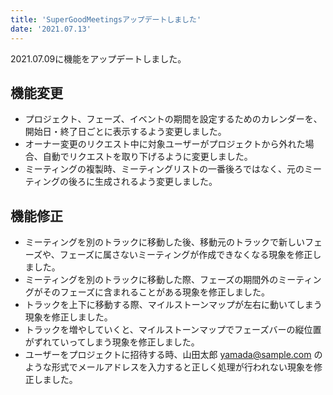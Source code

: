 ```yaml
---
title: 'SuperGoodMeetingsアップデートしました'
date: '2021.07.13'
---
```


2021.07.09に機能をアップデートしました。
  
## 機能変更  
- プロジェクト、フェーズ、イベントの期間を設定するためのカレンダーを、開始日・終了日ごとに表示するよう変更しました。
- オーナー変更のリクエスト中に対象ユーザーがプロジェクトから外れた場合、自動でリクエストを取り下げるように変更しました。
- ミーティングの複製時、ミーティングリストの一番後ろではなく、元のミーティングの後ろに生成されるよう変更しました。

## 機能修正  
- ミーティングを別のトラックに移動した後、移動元のトラックで新しいフェーズや、フェーズに属さないミーティングが作成できなくなる現象を修正しました。
- ミーティングを別のトラックに移動した際、フェーズの期間外のミーティングがそのフェーズに含まれることがある現象を修正しました。
- トラックを上下に移動する際、マイルストーンマップが左右に動いてしまう現象を修正しました。
- トラックを増やしていくと、マイルストーンマップでフェーズバーの縦位置がずれていってしまう現象を修正しました。
- ユーザーをプロジェクトに招待する時、山田太郎 <yamada@sample.com> のような形式でメールアドレスを入力すると正しく処理が行われない現象を修正しました。
